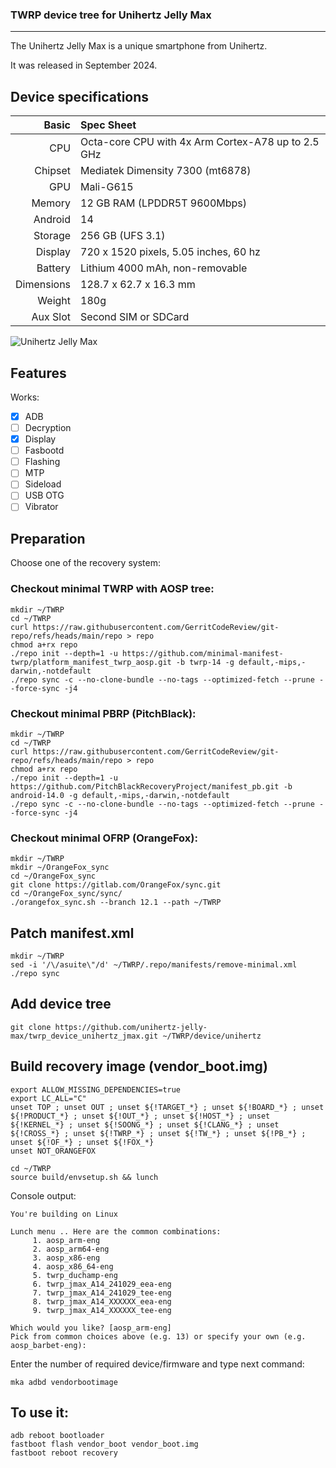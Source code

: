 ### TWRP device tree for Unihertz Jelly Max

--------

The Unihertz Jelly Max is a unique smartphone from Unihertz.

It was released in September 2024.

## Device specifications

Basic      | Spec Sheet
----------:|:-------------------------
CPU        | Octa-core CPU with 4x Arm Cortex-A78 up to 2.5 GHz
Chipset    | Mediatek Dimensity 7300 (mt6878)
GPU        | Mali-G615
Memory     | 12 GB RAM (LPDDR5T 9600Mbps)
Android    | 14
Storage    | 256 GB (UFS 3.1)
Display    | 720 x 1520 pixels, 5.05 inches, 60 hz
Battery    | Lithium 4000 mAh, non-removable
Dimensions | 128.7 x 62.7 x 16.3 mm
Weight     | 180g
Aux Slot   | Second SIM or SDCard

![Unihertz Jelly Max](https://github.com/user-attachments/assets/5a11fa0e-1cc3-49b4-a9e6-3f68c08f3c9a)

## Features

Works:

- [X] ADB
- [ ] Decryption
- [X] Display
- [ ] Fasbootd
- [ ] Flashing
- [ ] MTP
- [ ] Sideload
- [ ] USB OTG
- [ ] Vibrator

## Preparation

Choose one of the recovery system:

### Checkout minimal TWRP with AOSP tree:
```
mkdir ~/TWRP
cd ~/TWRP
curl https://raw.githubusercontent.com/GerritCodeReview/git-repo/refs/heads/main/repo > repo
chmod a+rx repo
./repo init --depth=1 -u https://github.com/minimal-manifest-twrp/platform_manifest_twrp_aosp.git -b twrp-14 -g default,-mips,-darwin,-notdefault
./repo sync -c --no-clone-bundle --no-tags --optimized-fetch --prune --force-sync -j4
```

### Checkout minimal PBRP (PitchBlack):
```
mkdir ~/TWRP
cd ~/TWRP
curl https://raw.githubusercontent.com/GerritCodeReview/git-repo/refs/heads/main/repo > repo
chmod a+rx repo
./repo init --depth=1 -u https://github.com/PitchBlackRecoveryProject/manifest_pb.git -b android-14.0 -g default,-mips,-darwin,-notdefault
./repo sync -c --no-clone-bundle --no-tags --optimized-fetch --prune --force-sync -j4
```

### Checkout minimal OFRP (OrangeFox):
```
mkdir ~/TWRP
mkdir ~/OrangeFox_sync
cd ~/OrangeFox_sync
git clone https://gitlab.com/OrangeFox/sync.git
cd ~/OrangeFox_sync/sync/
./orangefox_sync.sh --branch 12.1 --path ~/TWRP
```

## Patch manifest.xml

```
mkdir ~/TWRP
sed -i '/\/asuite\"/d' ~/TWRP/.repo/manifests/remove-minimal.xml
./repo sync
```

## Add device tree

```
git clone https://github.com/unihertz-jelly-max/twrp_device_unihertz_jmax.git ~/TWRP/device/unihertz
```

## Build recovery image (vendor_boot.img)

```
export ALLOW_MISSING_DEPENDENCIES=true
export LC_ALL="C"
unset TOP ; unset OUT ; unset ${!TARGET_*} ; unset ${!BOARD_*} ; unset ${!PRODUCT_*} ; unset ${!OUT_*} ; unset ${!HOST_*} ; unset ${!KERNEL_*} ; unset ${!SOONG_*} ; unset ${!CLANG_*} ; unset ${!CROSS_*} ; unset ${!TWRP_*} ; unset ${!TW_*} ; unset ${!PB_*} ; unset ${!OF_*} ; unset ${!FOX_*}
unset NOT_ORANGEFOX

cd ~/TWRP
source build/envsetup.sh && lunch
```

Console output:
```
You're building on Linux

Lunch menu .. Here are the common combinations:
     1. aosp_arm-eng
     2. aosp_arm64-eng
     3. aosp_x86-eng
     4. aosp_x86_64-eng
     5. twrp_duchamp-eng
     6. twrp_jmax_A14_241029_eea-eng
     7. twrp_jmax_A14_241029_tee-eng
     8. twrp_jmax_A14_XXXXXX_eea-eng
     9. twrp_jmax_A14_XXXXXX_tee-eng

Which would you like? [aosp_arm-eng]
Pick from common choices above (e.g. 13) or specify your own (e.g. aosp_barbet-eng):
```
Enter the number of required device/firmware and type next command:
```
mka adbd vendorbootimage
```

## To use it:

```
adb reboot bootloader
fastboot flash vendor_boot vendor_boot.img
fastboot reboot recovery
```
